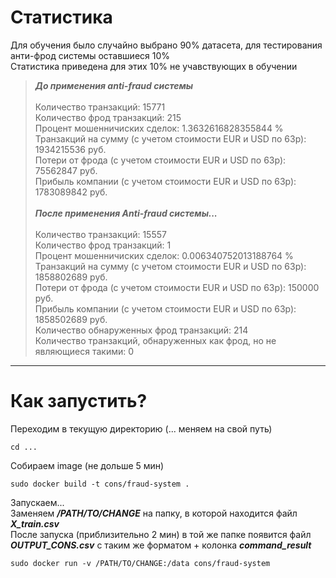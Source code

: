 # Статистика
Для обучения было случайно выбрано 90% датасета, для тестирования анти-фрод системы оставшиеся 10% \
Статистика приведена для этих 10% не учавствующих в обучении

> ***До применения anti-fraud системы*** \
\
Количество транзакций: 15771 \
Количество фрод транзакций: 215 \
Процент мошенничиских сделок: 1.3632616828355844 % \
Транзакций на сумму (с учетом стоимости EUR и USD по 63р): 1934215536 руб. \
Потери от фрода (с учетом стоимости EUR и USD по 63р): 75562847 руб. \
Прибыль компании (с учетом стоимости EUR и USD по 63р): 1783089842 руб. \
\
***После применения Anti-fraud системы...*** \
 \
Количество транзакций: 15557 \
Количество фрод транзакций: 1 \
Процент мошенничиских сделок: 0.006340752013188764 % \
Транзакций на сумму (с учетом стоимости EUR и USD по 63р): 1858802689 руб. \
Потери от фрода (с учетом стоимости EUR и USD по 63р): 150000 руб. \
Прибыль компании (с учетом стоимости EUR и USD по 63р): 1858502689 руб. 
\
Количество обнаруженных фрод транзакций: 214 \
Количество транзакций, обнаруженных как фрод, но не являющиеся такими: 0
------------------------------------------------------------------------

# Как запустить?

Переходим в текущую директорию (... меняем на свой путь)
````
cd ...
````
Собираем image (не дольше 5 мин)
````
sudo docker build -t cons/fraud-system .
````
Запускаем... \
Заменяем ***/PATH/TO/CHANGE*** на папку, в которой находится файл ***X_train.csv*** \
После запуска (приблизительно 2 мин) в той же папке появится файл ***OUTPUT_CONS.csv*** с таким же форматом + колонка ***command_result***

````
sudo docker run -v /PATH/TO/CHANGE:/data cons/fraud-system
````